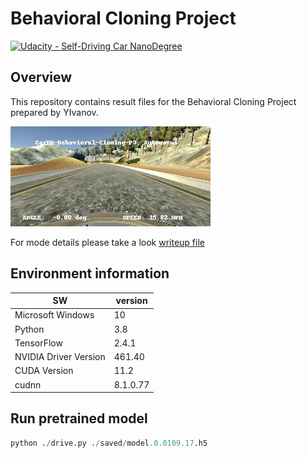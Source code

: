 # Behavioral Cloning Project

[![Udacity - Self-Driving Car NanoDegree](https://s3.amazonaws.com/udacity-sdc/github/shield-carnd.svg)](http://www.udacity.com/drive)

## Overview
This repository contains result files for the Behavioral Cloning Project prepared by YIvanov.

![sample output](./images/2021_02_07_13_30_00_780.jpg)

For mode details please take a look [writeup file](./writeup_yivanov.md)


## Environment information

| SW | version |
|------|------|
|Microsoft Windows| 10 |
|Python | 3.8 |
|TensorFlow | 2.4.1 |
|NVIDIA Driver Version | 461.40 |      
|CUDA Version | 11.2 |
|cudnn|8.1.0.77|

## Run pretrained model
```python
python ./drive.py ./saved/model.0.0109.17.h5
```
